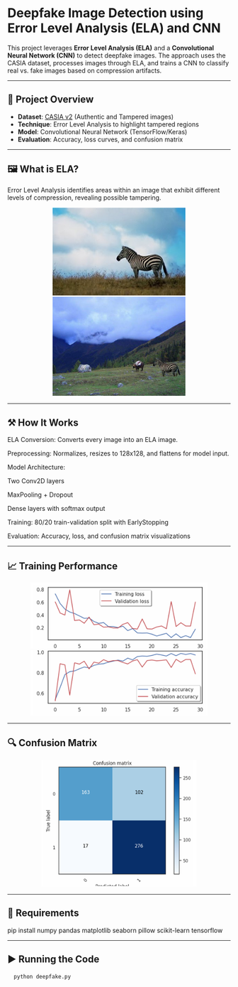 # Deepfake Image Detection using Error Level Analysis (ELA) and CNN

This project leverages **Error Level Analysis (ELA)** and a **Convolutional Neural Network (CNN)** to detect deepfake images. The approach uses the CASIA dataset, processes images through ELA, and trains a CNN to classify real vs. fake images based on compression artifacts.

---

## 🧠 Project Overview

- **Dataset**: [CASIA v2](https://www.kaggle.com/datasets/sophatvathana/casia-dataset?resource=download) (Authentic and Tampered images)
- **Technique**: Error Level Analysis to highlight tampered regions
- **Model**: Convolutional Neural Network (TensorFlow/Keras)
- **Evaluation**: Accuracy, loss curves, and confusion matrix

---

## 🖼️ What is ELA?

Error Level Analysis identifies areas within an image that exhibit different levels of compression, revealing possible tampering.

<p align="center">
  <img src="screenshots/real_image_ela.png" width="300" alt="Real Image ELA"/>
  <img src="screenshots/fake_image_ela.png" width="300" alt="Fake Image ELA"/>
</p>

---

## ⚒️ How It Works
ELA Conversion: Converts every image into an ELA image.

Preprocessing: Normalizes, resizes to 128x128, and flattens for model input.

Model Architecture:

Two Conv2D layers

MaxPooling + Dropout

Dense layers with softmax output

Training: 80/20 train-validation split with EarlyStopping

Evaluation: Accuracy, loss, and confusion matrix visualizations

---

## 📈 Training Performance
<p align="center"> <img src="screenshots/loss_curve.png" width="400" alt="Loss Curve"/> <img src="screenshots/accuracy_curve.png" width="400" alt="Accuracy Curve"/> </p>

---

## 🔍 Confusion Matrix
<p align="center"> <img src="screenshots/confusion_matrix.png" width="350" alt="Confusion Matrix"/> </p>

---

## 🧪 Requirements
pip install numpy pandas matplotlib seaborn pillow scikit-learn tensorflow

---
## ▶️ Running the Code
```bash 
  python deepfake.py
```
